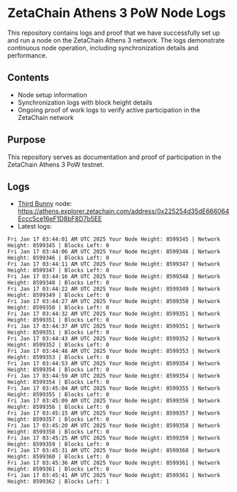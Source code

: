 # ZetaChain Athens 3 PoW Node Logs
This repository contains logs and proof that we have successfully set up and run a node on the ZetaChain Athens 3 network. The logs demonstrate continuous node operation, including synchronization details and performance.

## Contents
- Node setup information
- Synchronization logs with block height details
- Ongoing proof of work logs to verify active participation in the ZetaChain network

## Purpose
This repository serves as documentation and proof of participation in the ZetaChain Athens 3 PoW testnet.

## Logs

- [Third Bunny](https://thirdbunny.xyz/) node: https://athens.explorer.zetachain.com/address/0x225254d35dE666064Eccc5ce16eF1D8bF8D7b5EE
- Latest logs:
```
Fri Jan 17 03:44:01 AM UTC 2025 Your Node Height: 8599345 | Network Height: 8599345 | Blocks Left: 0
Fri Jan 17 03:44:06 AM UTC 2025 Your Node Height: 8599346 | Network Height: 8599346 | Blocks Left: 0
Fri Jan 17 03:44:11 AM UTC 2025 Your Node Height: 8599347 | Network Height: 8599347 | Blocks Left: 0
Fri Jan 17 03:44:16 AM UTC 2025 Your Node Height: 8599348 | Network Height: 8599348 | Blocks Left: 0
Fri Jan 17 03:44:22 AM UTC 2025 Your Node Height: 8599349 | Network Height: 8599349 | Blocks Left: 0
Fri Jan 17 03:44:27 AM UTC 2025 Your Node Height: 8599350 | Network Height: 8599350 | Blocks Left: 0
Fri Jan 17 03:44:32 AM UTC 2025 Your Node Height: 8599351 | Network Height: 8599351 | Blocks Left: 0
Fri Jan 17 03:44:37 AM UTC 2025 Your Node Height: 8599351 | Network Height: 8599351 | Blocks Left: 0
Fri Jan 17 03:44:43 AM UTC 2025 Your Node Height: 8599352 | Network Height: 8599352 | Blocks Left: 0
Fri Jan 17 03:44:48 AM UTC 2025 Your Node Height: 8599353 | Network Height: 8599353 | Blocks Left: 0
Fri Jan 17 03:44:53 AM UTC 2025 Your Node Height: 8599354 | Network Height: 8599354 | Blocks Left: 0
Fri Jan 17 03:44:59 AM UTC 2025 Your Node Height: 8599354 | Network Height: 8599354 | Blocks Left: 0
Fri Jan 17 03:45:04 AM UTC 2025 Your Node Height: 8599355 | Network Height: 8599355 | Blocks Left: 0
Fri Jan 17 03:45:09 AM UTC 2025 Your Node Height: 8599356 | Network Height: 8599356 | Blocks Left: 0
Fri Jan 17 03:45:15 AM UTC 2025 Your Node Height: 8599357 | Network Height: 8599357 | Blocks Left: 0
Fri Jan 17 03:45:20 AM UTC 2025 Your Node Height: 8599358 | Network Height: 8599358 | Blocks Left: 0
Fri Jan 17 03:45:25 AM UTC 2025 Your Node Height: 8599359 | Network Height: 8599359 | Blocks Left: 0
Fri Jan 17 03:45:31 AM UTC 2025 Your Node Height: 8599360 | Network Height: 8599360 | Blocks Left: 0
Fri Jan 17 03:45:36 AM UTC 2025 Your Node Height: 8599361 | Network Height: 8599361 | Blocks Left: 0
Fri Jan 17 03:45:41 AM UTC 2025 Your Node Height: 8599361 | Network Height: 8599362 | Blocks Left: 1
```
